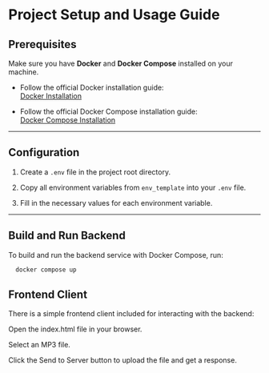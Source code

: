 # Project Setup and Usage Guide

## Prerequisites

Make sure you have **Docker** and **Docker Compose** installed on your machine.

- Follow the official Docker installation guide:  
  [Docker Installation](https://docs.docker.com/engine/install/)

- Follow the official Docker Compose installation guide:  
  [Docker Compose Installation](https://docs.docker.com/compose/install/)

---

## Configuration

1. Create a `.env` file in the project root directory.

2. Copy all environment variables from `env_template` into your `.env` file.

3. Fill in the necessary values for each environment variable.

---

## Build and Run Backend

To build and run the backend service with Docker Compose, run:

```bash
  docker compose up
```

## Frontend Client
There is a simple frontend client included for interacting with the backend:

Open the index.html file in your browser.

Select an MP3 file.

Click the Send to Server button to upload the file and get a response.